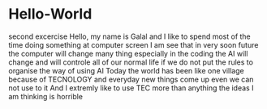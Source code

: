 # Hello-World
second excercise 
Hello, my name is Galal and I like to spend most of the time doing something at computer screen 
I am see that in very soon future the computer will change many thing especially in the coding 
the AI  will change and will controle all of our normal life if we do not put the rules to organise the way of using AI 
Today the world has been like one village because of TECNOLOGY and everyday new things come up even we can not use to it 
And I extremly like to use TEC more than anything the ideas I am thinking is horrible 
